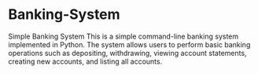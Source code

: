 # Banking-System
Simple Banking System This is a simple command-line banking system implemented in Python. The system allows users to perform basic banking operations such as depositing, withdrawing, viewing account statements, creating new accounts, and listing all accounts.
